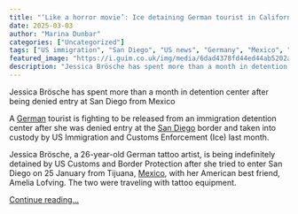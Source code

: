 ```yaml
---
title: "‘Like a horror movie’: Ice detaining German tourist in California indefinitely"
date: 2025-03-03
author: "Marina Dunbar"
categories: ["Uncategorized"]
tags: ["US immigration", "San Diego", "US news", "Germany", "Mexico", "Los Angeles", "California"]
featured_image: "https://i.guim.co.uk/img/media/6dad4378fd44ed44ab5202ad455847dee8b901fa/0_449_6720_4031/master/6720.jpg?width=140&quality=85&auto=format&fit=max&s=59f30fb77c79b0cdbb14197b97aec680"
description: "Jessica Brösche has spent more than a month in detention center after being denied entry at San Diego from MexicoA German tourist is fighting to be released fro..."
---
```


Jessica Brösche has spent more than a month in detention center after being denied entry at San Diego from Mexico

A [German](https://www.theguardian.com/world/germany) tourist is fighting to be released from an immigration detention center after she was denied entry at the [San Diego](https://www.theguardian.com/us-news/san-diego) border and taken into custody by US Immigration and Customs Enforcement (Ice) last month.

Jessica Brösche, a 26-year-old German tattoo artist, is being indefinitely detained by US Customs and Border Protection after she tried to enter San Diego on 25 January from Tijuana, [Mexico](https://www.theguardian.com/world/mexico), with her American best friend, Amelia Lofving. The two were traveling with tattoo equipment.

[Continue reading...](https://www.theguardian.com/us-news/2025/mar/03/ice-german-tourist-detained-immigration)
